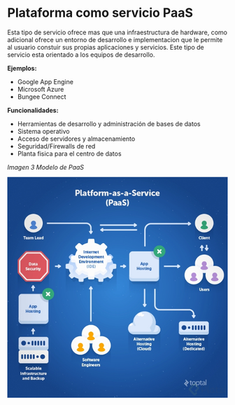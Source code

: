 **Plataforma como servicio PaaS**
=======================

Esta tipo de servicio ofrece mas que una infraestructura de hardware, como adicional ofrece un entorno de desarrollo e implementacion que le permite al usuario constuir sus propias aplicaciones y servicios. Este tipo de servicio esta orientado a los equipos de desarrollo.

**Ejemplos:**
- Google App Engine
- Microsoft Azure
- Bungee Connect

**Funcionalidades:**
- Herramientas de desarrollo y administración de bases de datos 
- Sistema operativo 
- Acceso de servidores y almacenamiento
- Seguridad/Firewalls de red 
- Planta fisica para el centro de datos

*Imagen 3 Modelo de PaaS*

![Paas](PaaS.jpg)
